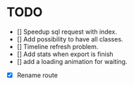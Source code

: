 # TODO

- [] Speedup sql request with index.
- [] Add possibility to have all classes.
- [] Timeline refresh problem.
- [] Add stats when export is finish
- [] add a loading animation for waiting.
- [x] Rename route